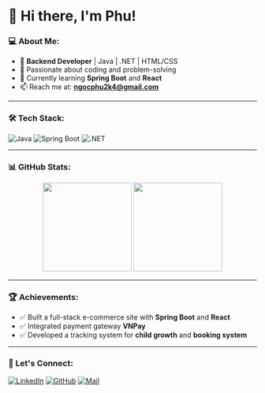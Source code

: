 # 👋 Hi there, I'm Phu!

### 💻 About Me:
- 🎯 **Backend Developer** | Java | .NET | HTML/CSS 
- 🚀 Passionate about coding and problem-solving  
- 🌱 Currently learning **Spring Boot** and **React**  
- 📫 Reach me at: **ngocphu2k4@gmail.com**  

---

### 🛠️ Tech Stack:
![Java](https://img.shields.io/badge/Java-007396?style=for-the-badge&logo=openjdk&logoColor=white)
![Spring Boot](https://img.shields.io/badge/Spring%20Boot-6DB33F?style=for-the-badge&logo=spring-boot&logoColor=white)
![.NET](https://img.shields.io/badge/.NET-512BD4?style=for-the-badge&logo=dotnet&logoColor=white)

---

### 📊 GitHub Stats:
<p align="center">
<img src="https://github-readme-stats.vercel.app/api?username=Phu&show_icons=true&theme=radical" height="180px">
<img src="https://github-readme-streak-stats.herokuapp.com/?user=Phu&theme=radical" height="180px">
</p>

---

### 🏆 Achievements:
- ✅ Built a full-stack e-commerce site with **Spring Boot** and **React**  
- ✅ Integrated payment gateway **VNPay**  
- ✅ Developed a tracking system for **child growth** and **booking system**  

---

### 📢 Let's Connect:
[![LinkedIn](https://img.shields.io/badge/LinkedIn-Connect-blue?style=flat-square&logo=linkedin)](https://linkedin.com/in/your-profile)
[![GitHub](https://img.shields.io/badge/GitHub-Follow-black?style=flat-square&logo=github)](https://github.com/your-username)
[![Mail](https://img.shields.io/badge/Email-Contact-red?style=flat-square&logo=gmail)](mailto:your-email@example.com)
